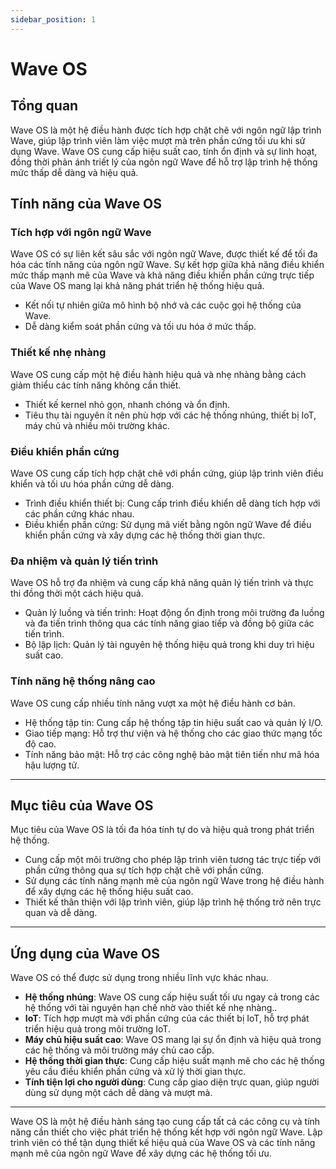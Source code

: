 ```yaml
---
sidebar_position: 1
---
```


# Wave OS

## Tổng quan
Wave OS là một hệ điều hành được tích hợp chặt chẽ với ngôn ngữ lập trình Wave, giúp lập trình viên làm việc mượt mà trên phần cứng tối ưu khi sử dụng Wave.
Wave OS cung cấp hiệu suất cao, tính ổn định và sự linh hoạt, đồng thời phản ánh triết lý của ngôn ngữ Wave để hỗ trợ lập trình hệ thống mức thấp dễ dàng và hiệu quả.

## Tính năng của Wave OS
### Tích hợp với ngôn ngữ Wave
Wave OS có sự liên kết sâu sắc với ngôn ngữ Wave, được thiết kế để tối đa hóa các tính năng của ngôn ngữ Wave. Sự kết hợp giữa khả năng điều khiển mức thấp mạnh mẽ của Wave và khả năng điều khiển phần cứng trực tiếp của Wave OS mang lại khả năng phát triển hệ thống hiệu quả.

* Kết nối tự nhiên giữa mô hình bộ nhớ và các cuộc gọi hệ thống của Wave.
* Dễ dàng kiểm soát phần cứng và tối ưu hóa ở mức thấp.

### Thiết kế nhẹ nhàng
Wave OS cung cấp một hệ điều hành hiệu quả và nhẹ nhàng bằng cách giảm thiểu các tính năng không cần thiết.

* Thiết kế kernel nhỏ gọn, nhanh chóng và ổn định.
* Tiêu thụ tài nguyên ít nên phù hợp với các hệ thống nhúng, thiết bị IoT, máy chủ và nhiều môi trường khác.

### Điều khiển phần cứng
Wave OS cung cấp tích hợp chặt chẽ với phần cứng, giúp lập trình viên điều khiển và tối ưu hóa phần cứng dễ dàng.

* Trình điều khiển thiết bị: Cung cấp trình điều khiển dễ dàng tích hợp với các phần cứng khác nhau.
* Điều khiển phần cứng: Sử dụng mã viết bằng ngôn ngữ Wave để điều khiển phần cứng và xây dựng các hệ thống thời gian thực.

### Đa nhiệm và quản lý tiến trình
Wave OS hỗ trợ đa nhiệm và cung cấp khả năng quản lý tiến trình và thực thi đồng thời một cách hiệu quả.

* Quản lý luồng và tiến trình: Hoạt động ổn định trong môi trường đa luồng và đa tiến trình thông qua các tính năng giao tiếp và đồng bộ giữa các tiến trình.
* Bộ lập lịch: Quản lý tài nguyên hệ thống hiệu quả trong khi duy trì hiệu suất cao.

### Tính năng hệ thống nâng cao
Wave OS cung cấp nhiều tính năng vượt xa một hệ điều hành cơ bản.

* Hệ thống tập tin: Cung cấp hệ thống tập tin hiệu suất cao và quản lý I/O.
* Giao tiếp mạng: Hỗ trợ thư viện và hệ thống cho các giao thức mạng tốc độ cao.
* Tính năng bảo mật: Hỗ trợ các công nghệ bảo mật tiên tiến như mã hóa hậu lượng tử.

---

## Mục tiêu của Wave OS
Mục tiêu của Wave OS là tối đa hóa tính tự do và hiệu quả trong phát triển hệ thống.

* Cung cấp một môi trường cho phép lập trình viên tương tác trực tiếp với phần cứng thông qua sự tích hợp chặt chẽ với phần cứng.
* Sử dụng các tính năng mạnh mẽ của ngôn ngữ Wave trong hệ điều hành để xây dựng các hệ thống hiệu suất cao.
* Thiết kế thân thiện với lập trình viên, giúp lập trình hệ thống trở nên trực quan và dễ dàng.

---

## Ứng dụng của Wave OS
Wave OS có thể được sử dụng trong nhiều lĩnh vực khác nhau.

* **Hệ thống nhúng**: Wave OS cung cấp hiệu suất tối ưu ngay cả trong các hệ thống với tài nguyên hạn chế nhờ vào thiết kế nhẹ nhàng..
* **IoT**: Tích hợp mượt mà với phần cứng của các thiết bị IoT, hỗ trợ phát triển hiệu quả trong môi trường IoT.
* **Máy chủ hiệu suất cao**: Wave OS mang lại sự ổn định và hiệu quả trong các hệ thống và môi trường máy chủ cao cấp.
* **Hệ thống thời gian thực**: Cung cấp hiệu suất mạnh mẽ cho các hệ thống yêu cầu điều khiển phần cứng và xử lý thời gian thực.
* **Tính tiện lợi cho người dùng**: Cung cấp giao diện trực quan, giúp người dùng sử dụng một cách dễ dàng và mượt mà.

---

Wave OS là một hệ điều hành sáng tạo cung cấp tất cả các công cụ và tính năng cần thiết cho việc phát triển hệ thống kết hợp với ngôn ngữ Wave.
Lập trình viên có thể tận dụng thiết kế hiệu quả của Wave OS và các tính năng mạnh mẽ của ngôn ngữ Wave để xây dựng các hệ thống tối ưu.
